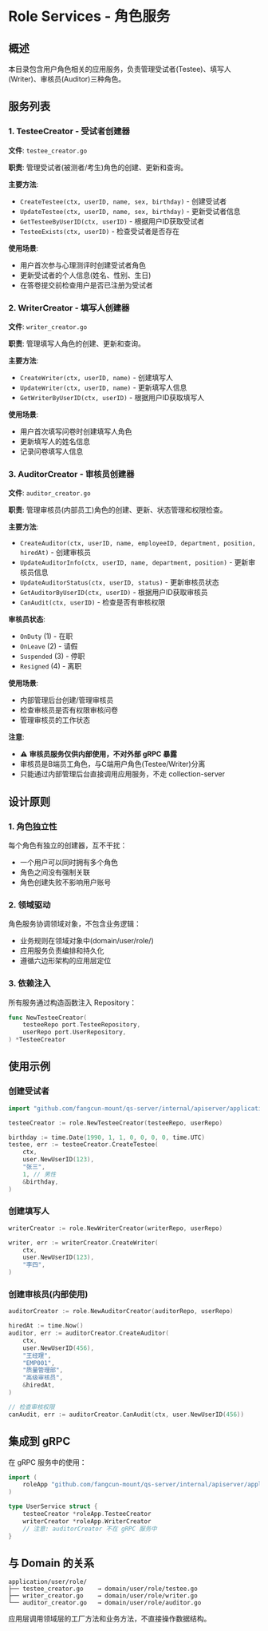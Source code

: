 # Role Services - 角色服务

## 概述

本目录包含用户角色相关的应用服务，负责管理受试者(Testee)、填写人(Writer)、审核员(Auditor)三种角色。

## 服务列表

### 1. TesteeCreator - 受试者创建器

**文件**: `testee_creator.go`

**职责**: 管理受试者(被测者/考生)角色的创建、更新和查询。

**主要方法**:
- `CreateTestee(ctx, userID, name, sex, birthday)` - 创建受试者
- `UpdateTestee(ctx, userID, name, sex, birthday)` - 更新受试者信息
- `GetTesteeByUserID(ctx, userID)` - 根据用户ID获取受试者
- `TesteeExists(ctx, userID)` - 检查受试者是否存在

**使用场景**:
- 用户首次参与心理测评时创建受试者角色
- 更新受试者的个人信息(姓名、性别、生日)
- 在答卷提交前检查用户是否已注册为受试者

### 2. WriterCreator - 填写人创建器

**文件**: `writer_creator.go`

**职责**: 管理填写人角色的创建、更新和查询。

**主要方法**:
- `CreateWriter(ctx, userID, name)` - 创建填写人
- `UpdateWriter(ctx, userID, name)` - 更新填写人信息
- `GetWriterByUserID(ctx, userID)` - 根据用户ID获取填写人

**使用场景**:
- 用户首次填写问卷时创建填写人角色
- 更新填写人的姓名信息
- 记录问卷填写人信息

### 3. AuditorCreator - 审核员创建器

**文件**: `auditor_creator.go`

**职责**: 管理审核员(内部员工)角色的创建、更新、状态管理和权限检查。

**主要方法**:
- `CreateAuditor(ctx, userID, name, employeeID, department, position, hiredAt)` - 创建审核员
- `UpdateAuditorInfo(ctx, userID, name, department, position)` - 更新审核员信息
- `UpdateAuditorStatus(ctx, userID, status)` - 更新审核员状态
- `GetAuditorByUserID(ctx, userID)` - 根据用户ID获取审核员
- `CanAudit(ctx, userID)` - 检查是否有审核权限

**审核员状态**:
- `OnDuty` (1) - 在职
- `OnLeave` (2) - 请假
- `Suspended` (3) - 停职
- `Resigned` (4) - 离职

**使用场景**:
- 内部管理后台创建/管理审核员
- 检查审核员是否有权限审核问卷
- 管理审核员的工作状态

**注意**: 
- ⚠️ **审核员服务仅供内部使用，不对外部 gRPC 暴露**
- 审核员是B端员工角色，与C端用户角色(Testee/Writer)分离
- 只能通过内部管理后台直接调用应用服务，不走 collection-server

## 设计原则

### 1. 角色独立性
每个角色有独立的创建器，互不干扰：
- 一个用户可以同时拥有多个角色
- 角色之间没有强制关联
- 角色创建失败不影响用户账号

### 2. 领域驱动
角色服务协调领域对象，不包含业务逻辑：
- 业务规则在领域对象中(domain/user/role/)
- 应用服务负责编排和持久化
- 遵循六边形架构的应用层定位

### 3. 依赖注入
所有服务通过构造函数注入 Repository：
```go
func NewTesteeCreator(
    testeeRepo port.TesteeRepository,
    userRepo port.UserRepository,
) *TesteeCreator
```

## 使用示例

### 创建受试者

```go
import "github.com/fangcun-mount/qs-server/internal/apiserver/application/user/role"

testeeCreator := role.NewTesteeCreator(testeeRepo, userRepo)

birthday := time.Date(1990, 1, 1, 0, 0, 0, 0, time.UTC)
testee, err := testeeCreator.CreateTestee(
    ctx,
    user.NewUserID(123),
    "张三",
    1, // 男性
    &birthday,
)
```

### 创建填写人

```go
writerCreator := role.NewWriterCreator(writerRepo, userRepo)

writer, err := writerCreator.CreateWriter(
    ctx,
    user.NewUserID(123),
    "李四",
)
```

### 创建审核员(内部使用)

```go
auditorCreator := role.NewAuditorCreator(auditorRepo, userRepo)

hiredAt := time.Now()
auditor, err := auditorCreator.CreateAuditor(
    ctx,
    user.NewUserID(456),
    "王经理",
    "EMP001",
    "质量管理部",
    "高级审核员",
    &hiredAt,
)

// 检查审核权限
canAudit, err := auditorCreator.CanAudit(ctx, user.NewUserID(456))
```

## 集成到 gRPC

在 gRPC 服务中的使用：

```go
import (
    roleApp "github.com/fangcun-mount/qs-server/internal/apiserver/application/user/role"
)

type UserService struct {
    testeeCreator *roleApp.TesteeCreator
    writerCreator *roleApp.WriterCreator
    // 注意: auditorCreator 不在 gRPC 服务中
}
```

## 与 Domain 的关系

```text
application/user/role/
├── testee_creator.go    → domain/user/role/testee.go
├── writer_creator.go    → domain/user/role/writer.go
└── auditor_creator.go   → domain/user/role/auditor.go
```

应用层调用领域层的工厂方法和业务方法，不直接操作数据结构。
